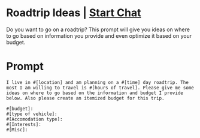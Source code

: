

# Roadtrip Ideas | [Start Chat](https://gptcall.net/chat.html?data=%7B%22contact%22%3A%7B%22id%22%3A%22de41a19c-3e36-47d4-b6c3-a41f6682f054%22%2C%22flow%22%3Atrue%7D%7D)
<p>Do you want to go on a roadtrip? This prompt will give you ideas on where to go based on information you provide and even optimize it based on your budget. </p>

# Prompt

```
I live in #[location] and am planning on a #[time] day roadtrip. The most I am willing to travel is #[hours of travel]. Please give me some ideas on where to go based on the information and budget I provide below. Also please create an itemized budget for this trip. 

#[budget]: 
#[type of vehicle]: 
#[Accomodation type]: 
#[Interests]: 
#[Misc]:
```





